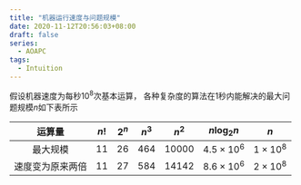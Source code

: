 ```yaml
---
title: "机器运行速度与问题规模"
date: 2020-11-12T20:56:03+08:00
draft: false
series:
  - AOAPC
tags:
  - Intuition
---
```


假设机器速度为每秒$10^8$次基本运算，
各种复杂度的算法在1秒内能解决的最大问题规模$n$如下表所示

| 运算量           | $n!$ | $2^n$ | $n^3$ | $n^2$   | $n \log_2 n$      | $n$             |
| :-:              | :-:  | :-:   | :-:   | :-:     | :-:               | :-:             |
| 最大规模         | $11$ | $26$  | $464$ | $10000$ | $4.5 \times 10^6$ | $1 \times 10^8$ |
| 速度变为原来两倍 | $11$ | $27$  | $584$ | $14142$ | $8.6 \times 10^6$ | $2 \times 10^8$ |
